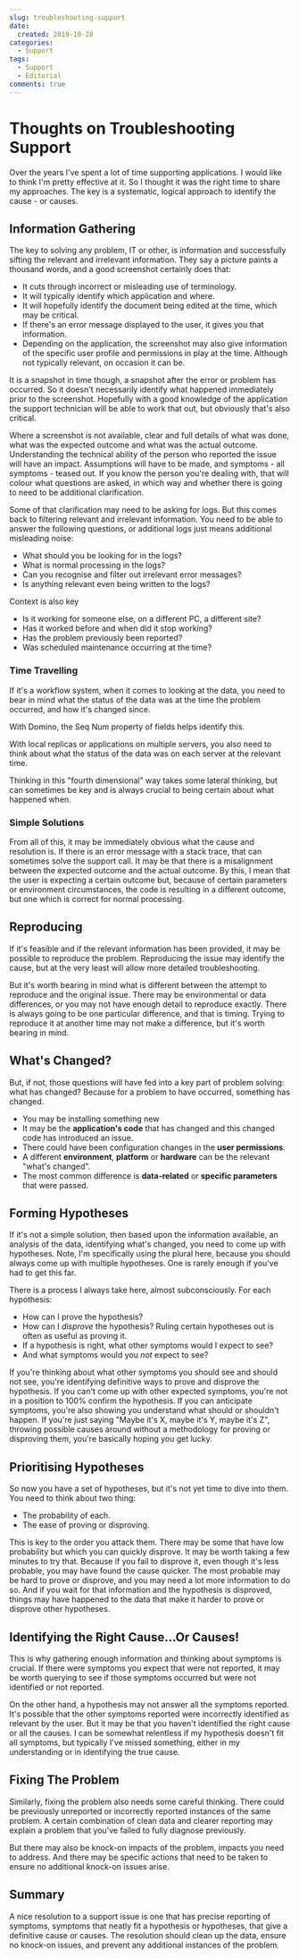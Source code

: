 ```yaml
---
slug: troubleshooting-support
date: 
  created: 2019-10-28
categories:
  - Support
tags: 
  - Support
  - Editorial
comments: true
---
```

# Thoughts on Troubleshooting Support

Over the years I've spent a lot of time supporting applications. I would like to think I'm pretty effective at it. So I thought it was the right time to share my approaches. The key is a systematic, logical approach to identify the cause - or causes.

<!-- more -->

## Information Gathering

The key to solving any problem, IT or other, is information and successfully sifting the relevant and irrelevant information. They say a picture paints a thousand words, and a good screenshot certainly does that:

- It cuts through incorrect or misleading use of terminology.
- It will typically identify which application and where.
- It will hopefully identify the document being edited at the time, which may be critical.
- If there's an error message displayed to the user, it gives you that information.
- Depending on the application, the screenshot may also give information of the specific user profile and permissions in play at the time. Although not typically relevant, on occasion it can be.

It is a snapshot in time though, a snapshot after the error or problem has occurred. So it doesn't necessarily identify what happened immediately prior to the screenshot. Hopefully with a good knowledge of the application the support technician will be able to work that out, but obviously that's also critical.

Where a screenshot is not available, clear and full details of what was done, what was the expected outcome and what was the actual outcome. Understanding the technical ability of the person who reported the issue will have an impact. Assumptions will have to be made, and symptoms - all symptoms - teased out. If you know the person you're dealing with, that will colour what questions are asked, in which way and whether there is going to need to be additional clarification.

Some of that clarification may need to be asking for logs. But this comes back to filtering relevant and irrelevant information. You need to be able to answer the following questions, or additional logs just means additional misleading noise:

- What should you be looking for in the logs?
- What is normal processing in the logs?
- Can you recognise and filter out irrelevant error messages?
- Is anything relevant even being written to the logs?

Context is also key

- Is it working for someone else, on a different PC, a different site?
- Has it worked before and when did it stop working?
- Has the problem previously been reported?
- Was scheduled maintenance occurring at the time?

### Time Travelling

If it's a workflow system, when it comes to looking at the data, you need to bear in mind what the status of the data was at the time the problem occurred, and how it's changed since.

With Domino, the Seq Num property of fields helps identify this.

With local replicas or applications on multiple servers, you also need to think about what the status of the data was on each server at the relevant time.

Thinking in this "fourth dimensional" way takes some lateral thinking, but can sometimes be key and is always crucial to being certain about what happened when.

### Simple Solutions

From all of this, it may be immediately obvious what the cause and resolution is. If there is an error message with a stack trace, that can sometimes solve the support call. It may be that there is a misalignment between the expected outcome and the actual outcome. By this, I mean that the user is expecting a certain outcome but, because of certain parameters or environment circumstances, the code is resulting in a different outcome, but one which is correct for normal processing.

## Reproducing

If it's feasible and if the relevant information has been provided, it may be possible to reproduce the problem. Reproducing the issue may identify the cause, but at the very least will allow more detailed troubleshooting.

But it's worth bearing in mind what is different between the attempt to reproduce and the original issue. There may be environmental or data differences, or you may not have enough detail to reproduce exactly. There is always going to be one particular difference, and that is timing. Trying to reproduce it at another time may not make a difference, but it's worth bearing in mind.

## What's Changed?

But, if not, those questions will have fed into a key part of problem solving: what has changed? Because for a problem to have occurred, something has changed.

- You may be installing something new
- It may be the **application's code** that has changed and this changed code has introduced an issue.
- There could have been configuration changes in the **user permissions**.
- A different **environment**, **platform** or **hardware** can be the relevant "what's changed".
- The most common difference is **data-related** or **specific parameters** that were passed.

## Forming Hypotheses

If it's not a simple solution, then based upon the information available, an analysis of the data, identifying what's changed, you need to come up with hypotheses. Note, I'm specifically using the plural here, because you should always come up with multiple hypotheses. One is rarely enough if you've had to get this far.

There is a process I always take here, almost subconsciously. For each hypothesis:

- How can I prove the hypothesis?
- How can I _disprove_ the hypothesis? Ruling certain hypotheses out is often as useful as proving it.
- If a hypothesis is right, what other symptoms would I expect to see?
- And what symptoms would you _not_ expect to see?

If you're thinking about what other symptoms you should see and should not see, you're identifying definitive ways to prove and disprove the hypothesis. If you can't come up with other expected symptoms, you're not in a position to 100% confirm the hypothesis. If you can anticipate symptoms, you're also showing you understand what should or shouldn't happen. If you're just saying "Maybe it's X, maybe it's Y, maybe it's Z", throwing possible causes around without a methodology for proving or disproving them, you're basically hoping you get lucky.

## Prioritising Hypotheses

So now you have a set of hypotheses, but it's not yet time to dive into them. You need to think about two thing:

- The probability of each.
- The ease of proving or disproving.

This is key to the order you attack them. There may be some that have low probability but which you can quickly disprove. It may be worth taking a few minutes to try that. Because if you fail to disprove it, even though it's less probable, you may have found the cause quicker. The most probable may be hard to prove or disprove, and you may need a lot more information to do so. And if you wait for that information and the hypothesis is disproved, things may have happened to the data that make it harder to prove or disprove other hypotheses.

## Identifying the Right Cause...Or Causes!

This is why gathering enough information and thinking about symptoms is crucial. If there were symptoms you expect that were not reported, it may be worth querying to see if those symptoms occurred but were not identified or not reported.

On the other hand, a hypothesis may not answer all the symptoms reported. It's possible that the other symptoms reported were incorrectly identified as relevant by the user. But it may be that you haven't identified the right cause or all the causes. I can be somewhat relentless if my hypothesis doesn't fit all symptoms, but typically I've missed something, either in my understanding or in identifying the true cause.

## Fixing The Problem

Similarly, fixing the problem also needs some careful thinking. There could be previously unreported or incorrectly reported instances of the same problem. A certain combination of clean data and clearer reporting may explain a problem that you've failed to fully diagnose previously.

But there may also be knock-on impacts of the problem, impacts you need to address. And there may be specific actions that need to be taken to ensure no additional knock-on issues arise.

## Summary

A nice resolution to a support issue is one that has precise reporting of symptoms, symptoms that neatly fit a hypothesis or hypotheses, that give a definitive cause or causes. The resolution should clean up the data, ensure no knock-on issues, and prevent any additional instances of the problem.